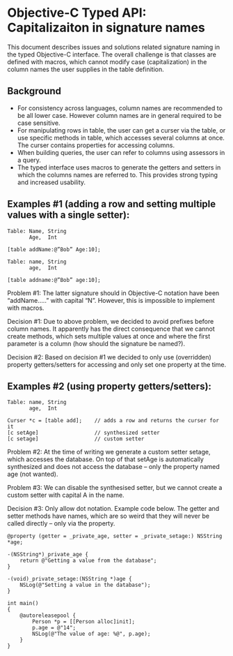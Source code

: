 Objective-C Typed API: Capitalizaiton in signature names
========================================================

This document describes issues and solutions related signature naming in the typed Objective-C interface. The overall challenge is that classes are defined with macros, which cannot modify case (capitalization) in the column names the user supplies in the table definition. 

Background
----------
- For consistency across languages, column names are recommended to be all lower case. However column names are in general required to be case sensitive.
- For manipulating rows in table, the user can get a curser via the table, or use specific methods in table, which accesses several columns at once. The curser contains properties for accessing columns.
- When building queries, the user can refer to columns using assessors in a query.
- The typed interface uses macros to generate the getters and setters in which the columns names are referred to. This provides strong typing and increased usability.

Examples #1 (adding a row and setting multiple values with a single setter):
----------------------------------------------------------------------------

    Table: Name, String
           Age,  Int
		
    [table addName:@”Bob” Age:10];

    Table: name, String
           age,  Int

    [table addname:@”Bob” age:10];

Problem #1: The latter signature should in Objective-C notation have been “addName…..” with capital “N”. However, this is impossible to implement with macros.

Decision #1: Due to above problem, we decided to avoid prefixes before column names. It apparently has the direct consequence that we cannot create methods, which sets multiple values at once and where the first parameter is a column (how should the signature be named?).

Decision #2:  Based on decision #1 we decided to only use (overridden) property getters/setters for accessing and only set one property at the time. 


Examples #2 (using property getters/setters):
---------------------------------------------

    Table: name, String
           age,	 Int
 	
    Curser *c = [table add];   	// adds a row and returns the curser for it
    [c setAge]		            // synthesized setter
    [c setage]		            // custom setter
	  	 
Problem #2: At the time of writing we generate a custom setter setage, which accesses the database. On top of that setAge is automatically synthesized and does not access the database – only the property named age (not wanted).

Problem #3: We can disable the synthesised setter, but we cannot create a custom setter with capital A in the name.

Decision #3: Only allow dot notation. Example code below. The getter and setter methods have names, which are so weird that they will never be called directly – only via the property. 

    @property (getter = _private_age, setter = _private_setage:) NSString *age;

    -(NSString*)_private_age { 
        return @"Getting a value from the database";
    }

    -(void)_private_setage:(NSString *)age {
        NSLog(@"Setting a value in the database");
    }

    int main()
    {
        @autoreleasepool {
            Person *p = [[Person alloc]init];
            p.age = @"14";
            NSLog(@"The value of age: %@", p.age);
        }
    }


